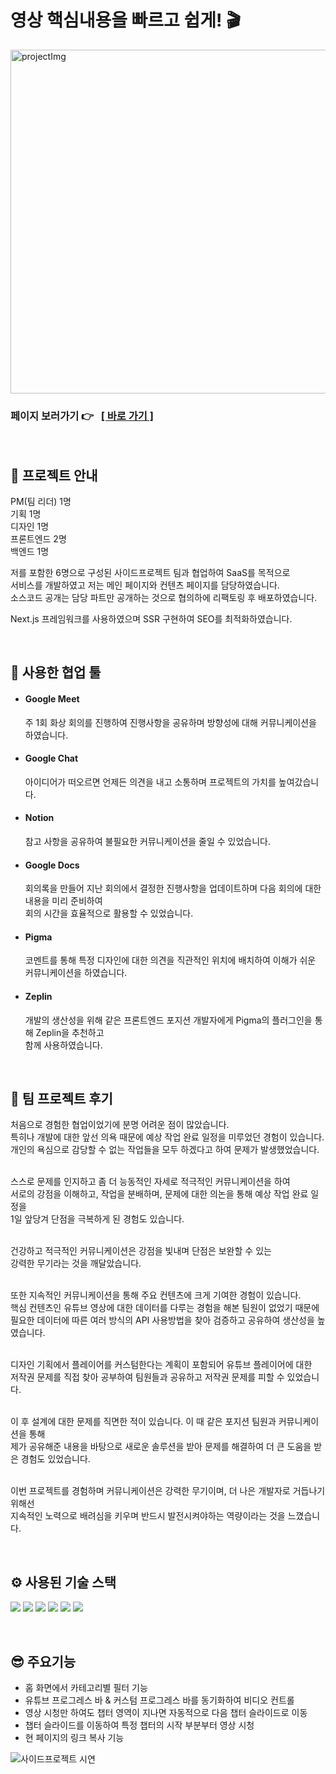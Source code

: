 # 영상 핵심내용을 빠르고 쉽게! 🎬

<img src="https://github.com/zeriong/side-project/assets/115396103/572dd4df-7af0-480f-a3c9-2a02a39d3c4b" alt="projectImg" height="550px"/>

### 페이지 보러가기 👉 &nbsp; [[ 바로 가기 ]](https://side.zeriong.com)

<br/>

## 📌 프로젝트 안내 

PM(팀 리더) 1명<br/>
기획 1명<br/>
디자인 1명<br/>
프론트엔드 2명<br/>
백엔드 1명<br/>
  
저를 포함한 6명으로 구성된 사이드프로젝트 팀과 협업하여 SaaS를 목적으로<br/>
서비스를 개발하였고 저는 메인 페이지와 컨텐츠 페이지를 담당하였습니다.<br/>
소스코드 공개는 담당 파트만 공개하는 것으로 협의하에 리팩토링 후 배포하였습니다.<br/>

Next.js 프레임워크를 사용하였으며 SSR 구현하여 SEO를 최적화하였습니다.

<br/>

##  🧩 사용한 협업 툴

- #### Google Meet
  주 1회 화상 회의를 진행하여 진행사항을 공유하며 방향성에 대해 커뮤니케이션을 하였습니다.
- #### Google Chat
  아이디어가 떠오르면 언제든 의견을 내고 소통하며 프로젝트의 가치를 높여갔습니다.
- #### Notion
  참고 사항을 공유하여 불필요한 커뮤니케이션을 줄일 수 있었습니다.
- #### Google Docs
  회의록을 만들어 지난 회의에서 결정한 진행사항을 업데이트하며 다음 회의에 대한 내용을 미리 준비하여<br/>
  회의 시간을 효율적으로 활용할 수 있었습니다.
- #### Pigma
  코멘트를 통해 특정 디자인에 대한 의견을 직관적인 위치에 배치하여 이해가 쉬운 커뮤니케이션을 하였습니다.<br/>
- #### Zeplin
  개발의 생산성을 위해 같은 프론트엔드 포지션 개발자에게 Pigma의 플러그인을 통해 Zeplin을 추천하고<br/>
  함께 사용하였습니다.

<br/>

##  🚀 팀 프로젝트 후기

처음으로 경험한 협업이었기에 분명 어려운 점이 많았습니다.<br/>
특히나 개발에 대한 앞선 의욕 때문에 예상 작업 완료 일정을 미루었던 경험이 있습니다.<br/>
개인의 욕심으로 감당할 수 없는 작업들을 모두 하겠다고 하여 문제가 발생했었습니다.<br/><br/>

스스로 문제를 인지하고 좀 더 능동적인 자세로 적극적인 커뮤니케이션을 하여<br/>
서로의 강점을 이해하고, 작업을 분배하며, 문제에 대한 의논을 통해 예상 작업 완료 일정을<br/>
1일 앞당겨 단점을 극복하게 된 경험도 있습니다.<br/><br/>

건강하고 적극적인 커뮤니케이션은 강점을 빛내며 단점은 보완할 수 있는<br/>
강력한 무기라는 것을 깨달았습니다.<br/><br/>

또한 지속적인 커뮤니케이션을 통해 주요 컨텐츠에 크게 기여한 경험이 있습니다.<br/>
핵심 컨텐츠인 유튜브 영상에 대한 데이터를 다루는 경험을 해본 팀원이 없었기 때문에<br/>
필요한 데이터에 따른 여러 방식의 API 사용방법을 찾아 검증하고 공유하여 생산성을 높였습니다.<br/><br/>

디자인 기획에서 플레이어를 커스텀한다는 계획이 포함되어 유튜브 플레이어에 대한<br/>
저작권 문제를 직접 찾아 공부하여 팀원들과 공유하고 저작권 문제를 피할 수 있었습니다.<br/><br/>

이 후 설계에 대한 문제를 직면한 적이 있습니다. 이 때 같은 포지션 팀원과 커뮤니케이션을 통해<br/>
제가 공유해준 내용을 바탕으로 새로운 솔루션을 받아 문제를 해결하여 더 큰 도움을 받은 경험도 있었습니다.<br/><br/>

이번 프로젝트를 경험하며 커뮤니케이션은 강력한 무기이며, 더 나은 개발자로 거듭나기 위해선<br/>
지속적인 노력으로 배려심을 키우며 반드시 발전시켜야하는 역량이라는 것을 느꼈습니다.

<br/>

## ⚙ 사용된 기술 스택

<img src="https://img.shields.io/badge/Typescript-3178C6?style=for-the-badge&logo=typescript&logoColor=white"> <img src="https://img.shields.io/badge/Next.js-000000?style=for-the-badge&logo=next.js&logoColor=white">
<img src="https://img.shields.io/badge/Firebase-FFCA28?style=for-the-badge&logo=Firebase&logoColor=black">
<img src="https://img.shields.io/badge/Redux_Toolkit-764ABC?style=for-the-badge&logo=redux&logoColor=white">
<img src="https://img.shields.io/badge/axios-5A29E4?style=for-the-badge&logo=axios&logoColor=white">
<img src="https://img.shields.io/badge/tailwind_css-06B6D4?style=for-the-badge&logo=tailwindcss&logoColor=white">

<br/>

## 😎 주요기능

- 홈 화면에서 카테고리별 필터 기능
- 유튜브 프로그레스 바 & 커스텀 프로그레스 바를 동기화하여 비디오 컨트롤
- 영상 시청만 하여도 챕터 영역이 지나면 자동적으로 다음 챕터 슬라이드로 이동
- 챕터 슬라이드를 이동하여 특정 챕터의 시작 부분부터 영상 시청
- 현 페이지의 링크 복사 기능

![사이드프로젝트 시연](https://github.com/zeriong/side-project/assets/115396103/df79d346-8ee1-4b7b-aa43-a0d53d9a46e0)
